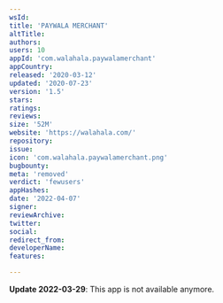 ```yaml
---
wsId: 
title: 'PAYWALA MERCHANT'
altTitle: 
authors: 
users: 10
appId: 'com.walahala.paywalamerchant'
appCountry: 
released: '2020-03-12'
updated: '2020-07-23'
version: '1.5'
stars: 
ratings: 
reviews: 
size: '52M'
website: 'https://walahala.com/'
repository: 
issue: 
icon: 'com.walahala.paywalamerchant.png'
bugbounty: 
meta: 'removed'
verdict: 'fewusers'
appHashes: 
date: '2022-04-07'
signer: 
reviewArchive: 
twitter: 
social: 
redirect_from: 
developerName: 
features: 

---
```


**Update 2022-03-29**: This app is not available anymore.
